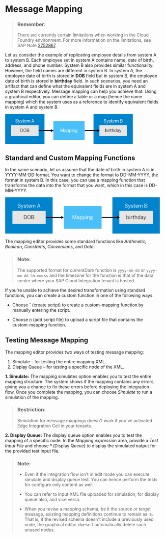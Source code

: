 <!-- loio459ccdf98a7542d897c1e802d0be800a -->

<link rel="stylesheet" type="text/css" href="../css/sap-icons.css"/>

# Message Mapping

> ### Remember:  
> There are currently certain limitations when working in the Cloud Foundry environment. For more information on the limitations, see SAP Note [2752867](https://me.sap.com/notes/2752867).

Let us consider the example of replicating employee details from system A to system B. Each employee set in system A contains name, date of birth, address, and phone number. System B also provides similar functionality. However, the field names are different in system B. In system A, the employee date of birth is stored in **DOB** field but in system B, the employee date of birth is stored in **birthday** field. In such scenarios, you need an artifact that can define what the equivalent fields are in system A and system B respectively. Message mapping can help you achieve that. Using a graphical editor, you can define a table or a map \(hence the name mapping\) which the system uses as a reference to identify equivalent fields in system A and system B.

![](images/mapping_wo_function_cc4c866.png)



<a name="loio459ccdf98a7542d897c1e802d0be800a__section_kcz_prh_d2b"/>

## Standard and Custom Mapping Functions

In the same scenario, let us assume that the date of birth in system A is in YYYY-MM-DD format. You want to change the format to DD-MM-YYYY, the format in system B. In this case, you can use a mapping function that transforms the data into the format that you want, which in this case is DD-MM-YYYY.

![](images/mapping_function_8ea50e9.png)

The mapping editor provides some standard functions like *Arithmetic*, *Boolean*, *Constants*, *Conversions*, and *Date*.

> ### Note:  
> The supported format for *currentDate* function is `yyyy-mm-dd` or `yyyy-mm-dd hh:mm:ss` and the timezone for the function is that of the data center where your SAP Cloud Integration tenant is hosted.

If you're unable to achieve the desired transformation using standard functions, you can create a custom function in one of the following ways.

-   Choose <span class="SAP-icons-V5"></span> \(create script\) to create a custom-mapping function by manually entering the script.

-   Choose <span class="SAP-icons-V5"></span> \(add script file\) to upload a script file that contains the custom-mapping function.




<a name="loio459ccdf98a7542d897c1e802d0be800a__section_w2v_nth_d2b"/>

## Testing Message Mapping

The mapping editor provides two ways of testing message mapping:

1.  Simulate – for testing the entire mapping XML.
2.  Display Queue – for testing a specific node of the XML.

**1. Simulate:** The mapping simulates option enables you to test the entire mapping structure. The system shows if the mapping contains any errors, giving you a chance to fix these errors before deploying the integration flow. Once you complete the mapping, you can choose *Simulate* to run a simulation of the mapping.

> ### Restriction:  
> Simulation for message mappings doesn't work if you've activated Edge Integration Cell in your tenants.

**2. Display Queue:** The display queue option enables you to test the mapping of a specific node. In the *Mapping expression* area, provide a *Test Input File* and choose <span class="SAP-icons-V5"></span> \(Display Queue\) to display the simulated output for the provided test input file.

> ### Note:  
> -   Even if the integration flow isn't in edit mode you can execute simulate and display queue test. You can hence perform the tests for configure only content as well.
> 
> -   You can refer to input XML file uploaded for simulation, for display queue also, and vice versa.
> 
> -   When you revise a mapping schema, be it the source or target message, existing mapping definitions continue to remain as is. That is, if the revised schema doesn't include a previously used node, the graphical editor doesn't automatically delete such unused nodes.

